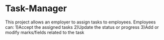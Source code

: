 # Task-Manager
This project allows an employer to assign tasks to employees. Employees can:
1)Accept the assigned tasks
2)Update the status or progress
3)Add or modify marks/fields related to the task

